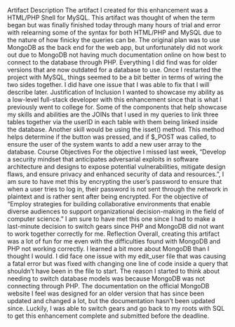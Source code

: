 Artifact Description
	The artifact I created for this enhancement was a HTML/PHP Shell for MySQL. This artifact was thought of when the term began but was finally finished today through many hours of trial and error with relearning some of the syntax for both HTML/PHP and MySQL due to the nature of how finicky the queries can be.
    The original plan was to use MongoDB as the back end for the web app, but unfortunately did not work out due to MongoDB not having much documentation online on how best to connect to the database through PHP. Everything I did find was for older versions that are now outdated for a database to use. Once I restarted the project with MySQL, things seemed to be a bit better in terms of wiring the two sides together. I did have one issue that I was able to fix that I will describe later.
Justification of Inclusion
	I wanted to showcase my ability as a low-level full-stack developer with this enhancement since that is what I previously went to college for. Some of the components that help showcase my skills and abilities are the JOINs that I used in my queries to link three tables together via the userID in each table with them being linked inside the database. Another skill would be using the isset() method. This method helps determine if the button was pressed, and if $_POST was called, to ensure the user of the system wants to add a new user array to the database.
Course Objectives
	For the objective I missed last week, “Develop a security mindset that anticipates adversarial exploits in software architecture and designs to expose potential vulnerabilities, mitigate design flaws, and ensure privacy and enhanced security of data and resources.”, I am sure to have met this by encrypting the user’s password to ensure that when a user tries to log in, their password is not sent through the network in plaintext and is rather sent after being encrypted. For the objective of “Employ strategies for building collaborative environments that enable diverse audiences to support organizational decision-making in the field of computer science.” I am sure to have met this one since I had to make a last-minute decision to switch gears since PHP and MongoDB did not want to work together correctly for me.
Reflection
	Overall, creating this artifact was a lot of fun for me even with the difficulties found with MongoDB and PHP not working correctly. I learned a bit more about MongoDB than I thought I would. I did face one issue with my edit_user file that was causing a fatal error but was fixed with changing one line of code inside a query that shouldn’t have been in the file to start.
	The reason I started to think about needing to switch database models was because MongoDB was not connecting through PHP. The documentation on the official MongoDB website I feel was designed for an older version that has since been updated and changed a lot, but the documentation hasn’t been updated since. Luckily, I was able to switch gears and go back to my roots with SQL to get this enhancement complete and submitted before the deadline.
